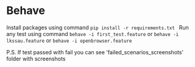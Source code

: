 # Behave
Install packages using  command `pip install -r requirements.txt `
Run any test using  command  `behave -i first_test.feature` or `behave -i lkssau.feature` or `behave -i openbrowser.feature`

P.S. If test passed with fail you can see 'failed_scenarios_screenshots' folder with screenshots

